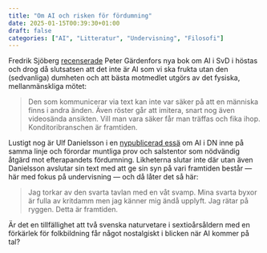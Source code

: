 ```yaml
---
title: "Om AI och risken för fördumning"
date: 2025-01-15T00:39:30+01:00
draft: false
categories: ["AI", "Litteratur", "Undervisning", "Filosofi"]
---
```


Fredrik Sjöberg [recenserade](/pdfs/sjoberg2024.pdf) Peter Gärdenfors nya bok om AI i SvD i höstas och drog då slutsatsen att det inte är AI som vi ska frukta utan den (sedvanliga) dumheten och  att bästa motmedlet utgörs av det fysiska, mellanmänskliga mötet:

> Den som kommunicerar via text kan inte var säker på att en människa finns i andra änden. Även röster går att imitera, snart nog även videosända ansikten. Vill man vara säker får man träffas och fika ihop. Konditoribranschen är framtiden.

Lustigt nog är Ulf Danielsson i en [nypublicerad essä](/pdfs/danielsson2025.pdf) om AI i DN inne på samma linje och förordar muntliga prov och salstentor som nödvändig åtgärd mot efterapandets fördumning. Likheterna slutar inte där utan även Danielsson avslutar sin text med att ge sin syn på vari framtiden består — här med fokus på undervisning — och då låter det så här: 

> Jag torkar av den svarta tavlan med en våt svamp. Mina svarta byxor är fulla av kritdamm men jag känner mig ändå upplyft. Jag rätar på ryggen. Detta är framtiden.

Är det en tillfällighet att två svenska naturvetare i sextioårsåldern med en förkärlek för folkbildning får något nostalgiskt i blicken när AI kommer på tal?
